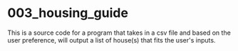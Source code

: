 # 003_housing_guide
This is a source code for a program that takes in a csv file and based on the user preference, will output a list of house(s) that fits the user's inputs.
